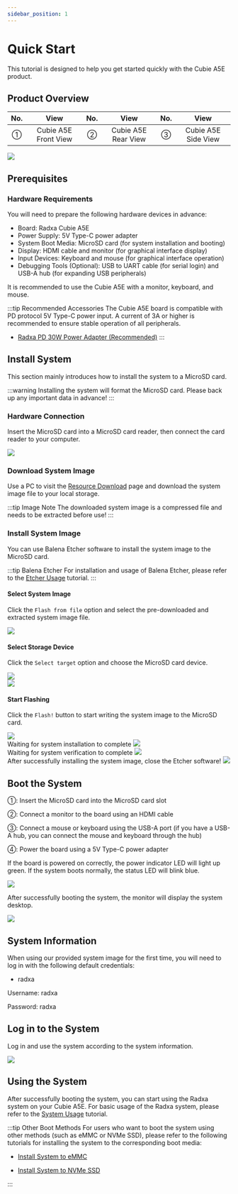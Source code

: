 ```yaml
---
sidebar_position: 1
---
```


# Quick Start

This tutorial is designed to help you get started quickly with the Cubie A5E product.

## Product Overview

| No. |         View         | No. |        View         | No. |        View         |
| :-: | :------------------: | :-: | :-----------------: | :-: | :-----------------: |
|  ①  | Cubie A5E Front View |  ②  | Cubie A5E Rear View |  ③  | Cubie A5E Side View |

<div style={{textAlign: 'center'}}>
   <img src="/en/img/cubie/a5e/cubie_a5e_view.webp" style={{width: '100%', maxWidth: '1200px'}} />
</div>

## Prerequisites

### Hardware Requirements

You will need to prepare the following hardware devices in advance:

- Board: Radxa Cubie A5E
- Power Supply: 5V Type-C power adapter
- System Boot Media: MicroSD card (for system installation and booting)
- Display: HDMI cable and monitor (for graphical interface display)
- Input Devices: Keyboard and mouse (for graphical interface operation)
- Debugging Tools (Optional): USB to UART cable (for serial login) and USB-A hub (for expanding USB peripherals)

It is recommended to use the Cubie A5E with a monitor, keyboard, and mouse.

:::tip Recommended Accessories
The Cubie A5E board is compatible with PD protocol 5V Type-C power input. A current of 3A or higher is recommended to ensure stable operation of all peripherals.

- [Radxa PD 30W Power Adapter (Recommended)](https://radxa.com/products/accessories/power-pd-30w)
  :::

## Install System

This section mainly introduces how to install the system to a MicroSD card.

:::warning
Installing the system will format the MicroSD card. Please back up any important data in advance!
:::

### Hardware Connection

Insert the MicroSD card into a MicroSD card reader, then connect the card reader to your computer.

<div style={{ textAlign: "center" }}>
  <img
    src="/en/img/common/radxa-os/install-system/sd-reader.webp"
    style={{ width: "100%", maxWidth: "1200px" }}
  />
</div>

### Download System Image

Use a PC to visit the [Resource Download](../download) page and download the system image file to your local storage.

:::tip Image Note
The downloaded system image is a compressed file and needs to be extracted before use!
:::

### Install System Image

You can use Balena Etcher software to install the system image to the MicroSD card.

:::tip Balena Etcher
For installation and usage of Balena Etcher, please refer to the [Etcher Usage](/common/radxa-os/install-system/balena-etcher) tutorial.
:::

#### Select System Image

Click the `Flash from file` option and select the pre-downloaded and extracted system image file.

<div style={{ textAlign: "center" }}>
  <img
    src="/en/img/common/radxa-os/install-system/etcher-select-image.webp"
    style={{ width: "100%", maxWidth: "1200px" }}
  />
</div>

#### Select Storage Device

Click the `Select target` option and choose the MicroSD card device.

<div style={{ textAlign: "center" }}>
  <img
    src="/en/img/common/radxa-os/install-system/etcher-select-sd-01.webp"
    style={{ width: "100%", maxWidth: "1200px" }}
  />
</div>

<div style={{ textAlign: "center" }}>
  <img
    src="/en/img/common/radxa-os/install-system/etcher-select-sd-02.webp"
    style={{ width: "100%", maxWidth: "1200px" }}
  />
</div>

#### Start Flashing

Click the `Flash!` button to start writing the system image to the MicroSD card.

<div style={{ textAlign: "center" }}>
  <img
    src="/en/img/common/radxa-os/install-system/etcher-flash.webp"
    style={{ width: "100%", maxWidth: "1200px" }}
  />
</div>

<div style={{ textAlign: "center" }}>
  Waiting for system installation to complete
  <img
    src="/en/img/common/radxa-os/install-system/etcher-flashing.webp"
    style={{ width: "100%", maxWidth: "1200px" }}
  />
</div>

<div style={{ textAlign: "center" }}>
  Waiting for system verification to complete
  <img
    src="/en/img/common/radxa-os/install-system/etcher-valid.webp"
    style={{ width: "100%", maxWidth: "1200px" }}
  />
</div>

<div style={{ textAlign: "center" }}>
  After successfully installing the system image, close the Etcher software!
  <img
    src="/en/img/common/radxa-os/install-system/etcher-completed.webp"
    style={{ width: "100%", maxWidth: "1200px" }}
  />
</div>

## Boot the System

①: Insert the MicroSD card into the MicroSD card slot

②: Connect a monitor to the board using an HDMI cable

③: Connect a mouse or keyboard using the USB-A port (if you have a USB-A hub, you can connect the mouse and keyboard through the hub)

④: Power the board using a 5V Type-C power adapter

If the board is powered on correctly, the power indicator LED will light up green. If the system boots normally, the status LED will blink blue.

<div style={{textAlign: 'center'}}>
   <img src="/en/img/cubie/a5e/a5e-quickly-start.webp" style={{width: '100%', maxWidth: '1200px'}} />
</div>

After successfully booting the system, the monitor will display the system desktop.

<div style={{textAlign: 'center'}}>
   <img src="/en/img/common/radxa-os/system-config/vnc-debian11-succ.webp" style={{width: '100%', maxWidth: '1200px'}} />
</div>

## System Information

When using our provided system image for the first time, you will need to log in with the following default credentials:

- radxa

Username: radxa

Password: radxa

## Log in to the System

Log in and use the system according to the system information.

<div style={{ textAlign: "center" }}>
  <img
    src="/en/img/common/radxa-os/system-config/vnc-debian11-desktop.webp"
    style={{ width: "100%", maxWidth: "1200px" }}
  />
</div>

## Using the System

After successfully booting the system, you can start using the Radxa system on your Cubie A5E. For basic usage of the Radxa system, please refer to the [System Usage](../system-config) tutorial.

:::tip Other Boot Methods
For users who want to boot the system using other methods (such as eMMC or NVMe SSD), please refer to the following tutorials for installing the system to the corresponding boot media:

- [Install System to eMMC](./install-system/emmc-system.md)

- [Install System to NVMe SSD](./install-system/nvme-system)

:::
